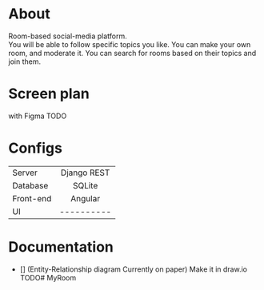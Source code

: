 # About
Room-based social-media platform.   
You will be able to follow specific topics you like. You can make your own room, and moderate it. You can search for rooms based on their topics and join them.

# Screen plan
with Figma
TODO

# Configs
|             |             |
| :---        |    :----:   |
| Server      | Django REST |
| Database    | SQLite      |
| Front-end   | Angular     |
| UI          | ----------  |

# Documentation
- [] (Entity-Relationship diagram Currently on paper) Make it in draw.io
TODO# MyRoom
